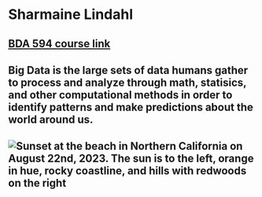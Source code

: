 # Sharmaine Lindahl
## [BDA 594 course link](https://sdsu.instructure.com/courses/140114)
## Big Data is the large sets of data humans gather to process and analyze through math, statisics, and other computational methods in order to identify patterns and make predictions about the world around us.
## ![Sunset at the beach in Northern California on August 22nd, 2023. The sun is to the left, orange in hue, rocky coastline, and hills with redwoods on the right](https://live.staticflickr.com/65535/53140048765_a53a10bbf1_4k.jpg)
